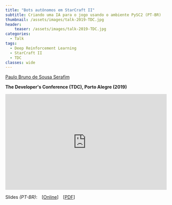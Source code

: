 ```yaml
---
title: "Bots autônomos em StarCraft II"
subtitle: Criando uma IA para o jogo usando o ambiente PySC2 (PT-BR)
thumbnail: /assets/images/talk-2019-TDC.jpg
header:
    teaser: /assets/images/talk-2019-TDC.jpg
categories:
  - Talk
tags:
  - Deep Reinforcement Learning
  - StarCraft II
  - TDC
classes: wide
---
```


[Paulo Bruno de Sousa Serafim](paulobruno.github.io)

**The Developer's Conference (TDC), Porto Alegre (2019)**

<div style="position:relative;width:100%;overflow:hidden;padding-top:59.27%">
    <iframe style="position:absolute;top:0;left:0;bottom:0;right:0;width:100%;height:100%;border:none" src="https://docs.google.com/presentation/d/e/2PACX-1vTOssRXnPsr3QiT3cO_qejAHYxos1gl0XFEJ81-PPzHeD3umf4E257JMukDrmJzIDeL2taLx8zKVye6/embed?start=true&loop=false&delayms=30000" frameborder="0" allowfullscreen="true" mozallowfullscreen="true" webkitallowfullscreen="true"></iframe>
</div>

Slides *(PT-BR)*: [[Online](https://docs.google.com/presentation/d/e/2PACX-1vTOssRXnPsr3QiT3cO_qejAHYxos1gl0XFEJ81-PPzHeD3umf4E257JMukDrmJzIDeL2taLx8zKVye6/pub?start=true&loop=false&delayms=30000)] [[PDF](/assets/pdfs/BotsAutonomosStarCraft2.pdf)]

